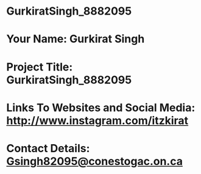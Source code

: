 # GurkiratSingh_8882095
# Your Name: Gurkirat Singh
# Project Title: GurkiratSingh_8882095
# Links To Websites and Social Media: http://www.instagram.com/itzkirat
# Contact Details: Gsingh82095@conestogac.on.ca
